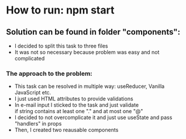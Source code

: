 # How to run: npm start

## Solution can be found in folder "components":

- I decided to split this task to three files
- It was not so necessary because problem was easy and not complicated

### The approach to the problem:

- This task can be resolved in multiple way: useReducer, Vanilla JavaScript etc.
- I just used HTML attributes to provide validations
- In e-mail input I sticked to the task and just validate\
  if string contains at least one "." and at most one "@"
- I decided to not overcomplicate it and just use useState and pass "handlers" in props
- Then, I created two reausable components
